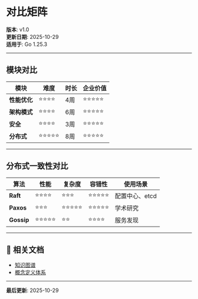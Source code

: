 ﻿# 对比矩阵

**版本**: v1.0  
**更新日期**: 2025-10-29  
**适用于**: Go 1.25.3

---

## 模块对比

| 模块 | 难度 | 时长 | 企业价值 |
|------|------|------|---------|
| **性能优化** | ⭐⭐⭐⭐ | 4周 | ⭐⭐⭐⭐⭐ |
| **架构模式** | ⭐⭐⭐⭐ | 6周 | ⭐⭐⭐⭐⭐ |
| **安全** | ⭐⭐⭐⭐ | 3周 | ⭐⭐⭐⭐⭐ |
| **分布式** | ⭐⭐⭐⭐⭐ | 8周 | ⭐⭐⭐⭐⭐ |

---

## 分布式一致性对比

| 算法 | 性能 | 复杂度 | 容错性 | 使用场景 |
|------|------|-------|-------|---------|
| **Raft** | ⭐⭐⭐⭐ | ⭐⭐⭐ | ⭐⭐⭐⭐⭐ | 配置中心、etcd |
| **Paxos** | ⭐⭐⭐ | ⭐⭐⭐⭐⭐ | ⭐⭐⭐⭐⭐ | 学术研究 |
| **Gossip** | ⭐⭐⭐⭐⭐ | ⭐⭐ | ⭐⭐⭐⭐ | 服务发现 |

---

## 🔗 相关文档

- [知识图谱](./00-知识图谱.md)
- [概念定义体系](./00-概念定义体系.md)

---

**最后更新**: 2025-10-29
